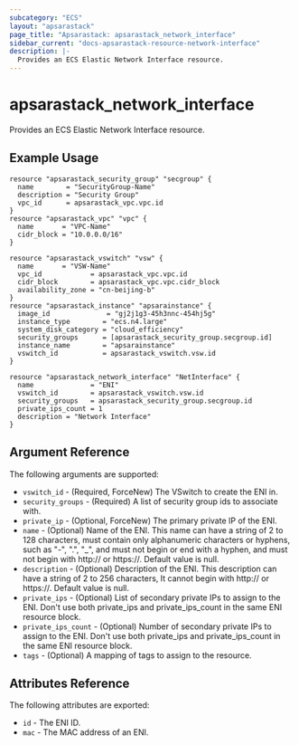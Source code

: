 ```yaml
---
subcategory: "ECS"
layout: "apsarastack"
page_title: "Apsarastack: apsarastack_network_interface"
sidebar_current: "docs-apsarastack-resource-network-interface"
description: |-
  Provides an ECS Elastic Network Interface resource.
---
```


# apsarastack\_network\_interface

Provides an ECS Elastic Network Interface resource.

## Example Usage

```
resource "apsarastack_security_group" "secgroup" {
  name        = "SecurityGroup-Name"
  description = "Security Group"
  vpc_id      = apsarastack_vpc.vpc.id
}
resource "apsarastack_vpc" "vpc" {
  name       = "VPC-Name"
  cidr_block = "10.0.0.0/16"
}

resource "apsarastack_vswitch" "vsw" {
  name       = "VSW-Name"
  vpc_id            = apsarastack_vpc.vpc.id
  cidr_block        = apsarastack_vpc.vpc.cidr_block
  availability_zone = "cn-beijing-b"
}
resource "apsarastack_instance" "apsarainstance" {
  image_id              = "gj2j1g3-45h3nnc-454hj5g"
  instance_type        = "ecs.n4.large"
  system_disk_category = "cloud_efficiency"
  security_groups      = [apsarastack_security_group.secgroup.id]
  instance_name        = "apsarainstance"
  vswitch_id           = apsarastack_vswitch.vsw.id
}

resource "apsarastack_network_interface" "NetInterface" {
  name              = "ENI"
  vswitch_id        = apsarastack_vswitch.vsw.id
  security_groups   = apsarastack_security_group.secgroup.id
  private_ips_count = 1
  description = "Network Interface"
}
```

## Argument Reference

The following arguments are supported:

* `vswitch_id` - (Required, ForceNew) The VSwitch to create the ENI in.
* `security_groups` - (Required) A list of security group ids to associate with.
* `private_ip` - (Optional, ForceNew) The primary private IP of the ENI.
* `name` - (Optional) Name of the ENI. This name can have a string of 2 to 128 characters, must contain only alphanumeric characters or hyphens, such as "-", ".", "_", and must not begin or end with a hyphen, and must not begin with http:// or https://. Default value is null.
* `description` - (Optional) Description of the ENI. This description can have a string of 2 to 256 characters, It cannot begin with http:// or https://. Default value is null.
* `private_ips`  - (Optional) List of secondary private IPs to assign to the ENI. Don't use both private_ips and private_ips_count in the same ENI resource block.
* `private_ips_count` - (Optional) Number of secondary private IPs to assign to the ENI. Don't use both private_ips and private_ips_count in the same ENI resource block.
* `tags` - (Optional) A mapping of tags to assign to the resource.

## Attributes Reference

The following attributes are exported:

* `id` - The ENI ID.
* `mac` - The MAC address of an ENI.



